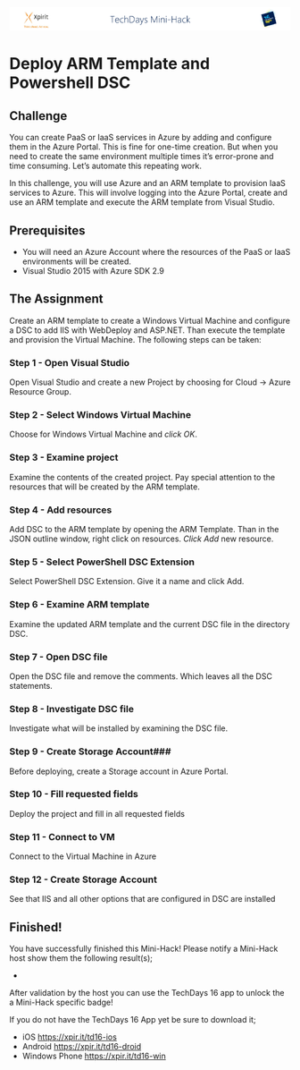 ![Xpirit TechDays MiniHack Banner](../HackBanner-s.png)
# Deploy ARM Template and Powershell DSC #

## Challenge ##
You can create PaaS or IaaS services in Azure by adding and configure them in the Azure Portal. This is fine for one-time creation. But when you need to create the same environment multiple times it’s error-prone and time consuming. Let’s automate this repeating work.

In this challenge, you will use Azure and an ARM template to provision IaaS services to Azure. This will involve logging into the Azure Portal, create and use an ARM template and execute the ARM template from Visual Studio. 

## Prerequisites ##
- You will need an Azure Account where the resources of the PaaS or IaaS environments will be created. 
- Visual Studio 2015 with Azure SDK 2.9

## The Assignment ##
Create an ARM template to create a Windows Virtual Machine and configure a DSC to add IIS with WebDeploy and ASP.NET. Than execute the template and provision the Virtual Machine. The following steps can be taken:

### Step 1 - Open Visual Studio ###
Open Visual Studio and create a new Project by choosing for Cloud -> Azure Resource Group.

### Step 2 - Select Windows Virtual Machine ###
Choose for Windows Virtual Machine and *click OK*.

### Step 3 - Examine project ###
Examine the contents of the created project. Pay special attention to the resources that will be created by the ARM template.

### Step 4 - Add resources ###
Add DSC to the ARM template by opening the ARM Template. Than in the JSON outline window, right click on resources. *Click Add* new resource.

### Step 5 - Select PowerShell DSC Extension ###
Select PowerShell DSC Extension. Give it a name and click Add.

### Step 6 - Examine ARM template ###
Examine the updated ARM template and the current DSC file in the directory DSC.

### Step 7 - Open DSC file ###
Open the DSC file and remove the comments. Which leaves all the DSC statements.

### Step 8 - Investigate DSC file ###
Investigate what will be installed by examining the DSC file.

### Step 9 - Create Storage Account###
Before deploying, create a Storage account in Azure Portal.

### Step 10 - Fill requested fields ###
Deploy the project and fill in all requested fields

### Step 11 - Connect to VM ###
Connect to the Virtual Machine in Azure

### Step 12 - Create Storage Account ###
See that IIS and all other options that are configured in DSC are installed

## Finished! ##
You have successfully finished this Mini-Hack! Please notify a Mini-Hack host show them the following result(s);

- 

After validation by the host you can use the TechDays 16 app to unlock the a Mini-Hack specific badge!

If you do not have the TechDays 16 App yet be sure to download it;
- iOS <https://xpir.it/td16-ios>
- Android <https://xpir.it/td16-droid>
- Windows Phone <https://xpir.it/td16-win>